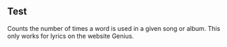 
<h2> Test </h2>

Counts the number of times a word is used in a given song or album. This only works for lyrics on the website Genius. 
